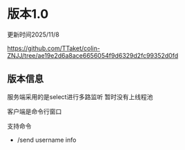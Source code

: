 # 版本1.0

更新时间2025/11/8

https://github.com/TTaket/colin-ZNJJ/tree/ae19e2d6a8ace6656054f9d6329d2fc99352d0fd



## 版本信息

服务端采用的是select进行多路监听 暂时没有上线程池

客户端是命令行窗口 

支持命令

- /send username info
